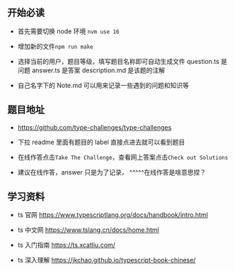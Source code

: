 ## 开始必读

- 首先需要切换 node 环境 `nvm use 16`

- 增加新的文件`npm run make`

- 选择当前的用户，题目等级，填写题目名称即可自动生成文件
  question.ts 是问题
  answer.ts 是答案
  description.md 是该题的注解

- 自己名字下的 Note.md 可以用来记录一些遇到的问题和知识等

## 题目地址

- https://github.com/type-challenges/type-challenges

- 下拉 readme 里面有题目的 label 直接点进去就可以看到题目

- 在线作答点击`Take The Challenge`，查看网上答案点击`Check out Solutions`

- 建议在线作答，answer 只是为了记录，
^^^^^在线作答是啥意思捏？

## 学习资料

- ts 官网 https://www.typescriptlang.org/docs/handbook/intro.html

- ts 中文网 https://www.tslang.cn/docs/home.html

- ts 入门指南 https://ts.xcatliu.com/

- ts 深入理解 https://jkchao.github.io/typescript-book-chinese/
